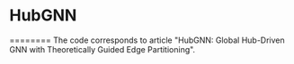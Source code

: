 # HubGNN

========
The code corresponds to article "HubGNN: Global Hub-Driven GNN with Theoretically Guided Edge Partitioning".
